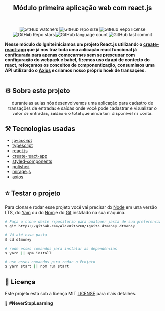 <h2 align="center">Módulo primeira aplicação web com react.js</h2>

<br/>

<p align="center">
  <img alt="GitHub watchers" src="https://img.shields.io/github/watchers/AlexBitar80/Ignite-dtmoney?style=social">

  <img alt="GitHub repo size" src="https://img.shields.io/github/repo-size/AlexBitar80/Ignite-dtmoney">

  <img alt="GitHub Repo license" src="https://img.shields.io/github/license/AlexBitar80/Ignite-dtmoney">

  <img alt="GitHub Repo stars" src="https://img.shields.io/github/stars/AlexBitar80/Ignite-dtmoney?style=social">

  <img alt="GitHub language count" src="https://img.shields.io/github/languages/count/AlexBitar80/Ignite-dtmoney">

  <img alt="GitHub last commit" src="https://img.shields.io/github/last-commit/AlexBitar80/Ignite-dtmoney">
</p>

<strong align="center">
Nesse módulo do Ignite iniciamos um projeto React.js utilizando o <a href="https://github.com/facebook/create-react-app">create-react-app</a> que já nos traz toda uma aplicação react funcional já configurada para apenas começarmos sem se preocupar com configuração do webpack e babel, fizemos uso da api de contexto do react, reforçamos os conceitos de componentização, consumimos uma API utilizando o <a href="https://github.com/axios/axios">Axios</a> e criamos nosso próprio hook de transações.
</strong>

<br/>
<br/>

## :gear: Sobre este projeto

<p align="center">
  durante as aulas nós desenvolvemos uma aplicação para cadastro de transações de entradas e saídas onde você pode cadastrar e visualizar o valor de entradas, saídas e o total que ainda tem disponível na conta.
</p>

## :hammer_and_pick: Tecnologias usadas

-  [javascript](https://developer.mozilla.org/pt-BR/docs/Web/JavaScript)
-  [typescript](https://www.typescriptlang.org/)
-  [react.js](https://pt-br.reactjs.org/)
-  [create-react-app](https://github.com/facebook/create-react-app)
-  [styled-components](https://styled-components.com/)
-  [polished](https://polished.js.org/)
-  [mirage.js](https://miragejs.com/)
-  [axios](https://github.com/axios/axios)

## :star: Testar o projeto

Para clonar e rodar esse projeto você vai precisar do [Node](https://nodejs.org/en/) em uma versão LTS, do [Yarn](https://yarnpkg.com/) ou do [Npm](https://www.npmjs.com/get-npm) e do [Git](https://git-scm.com/) instalado na sua máquina.

```bash
# Faça o clone deste repositório para qualquer pasta de sua preferencia
$ git https://github.com/AlexBitar80/Ignite-dtmoney dtmoney

# Vá até essa pasta
$ cd dtmoney

# rode esses comandos para instalar as dependências
$ yarn || npm install

# use esses comandos para rodar o Projeto
$ yarn start || npm run start
```
## :pushpin: Licença

Este projeto está sob a licença MIT [LICENSE](https://github.com/AlexBitar80/Ignite-dtmoney/blob/master/LICENSE) para mais detalhes.

:rocket: <b>#NeverStopLearning<b>
